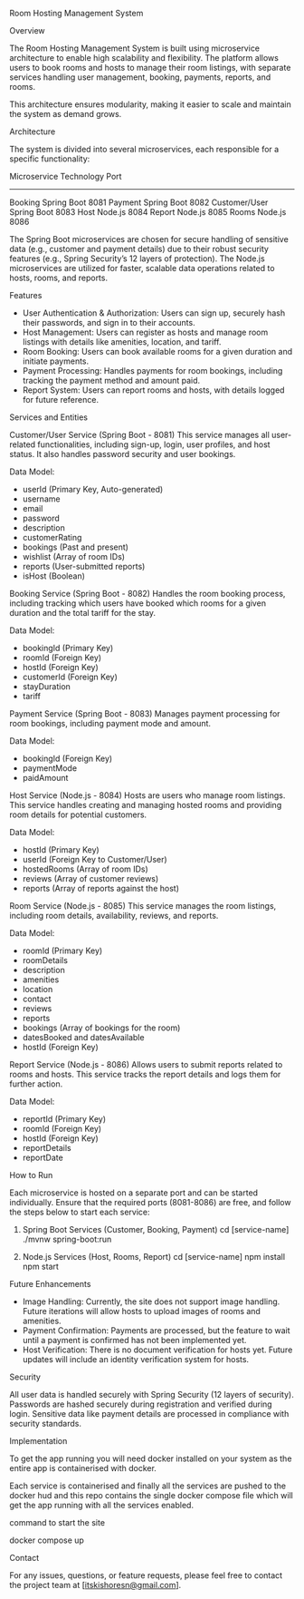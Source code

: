
Room Hosting Management System

Overview

The Room Hosting Management System is built using microservice architecture to enable high scalability and flexibility. The platform allows users to book rooms and hosts to manage their room listings, with separate services handling user management, booking, payments, reports, and rooms.

This architecture ensures modularity, making it easier to scale and maintain the system as demand grows.

Architecture

The system is divided into several microservices, each responsible for a specific functionality:

Microservice           Technology   Port
---------------------- ------------ -----
Booking                Spring Boot   8081
Payment                Spring Boot   8082
Customer/User          Spring Boot   8083
Host                   Node.js       8084
Report                 Node.js       8085
Rooms                  Node.js       8086

The Spring Boot microservices are chosen for secure handling of sensitive data (e.g., customer and payment details) due to their robust security features (e.g., Spring Security’s 12 layers of protection). The Node.js microservices are utilized for faster, scalable data operations related to hosts, rooms, and reports.

Features

- User Authentication & Authorization: Users can sign up, securely hash their passwords, and sign in to their accounts.
- Host Management: Users can register as hosts and manage room listings with details like amenities, location, and tariff.
- Room Booking: Users can book available rooms for a given duration and initiate payments.
- Payment Processing: Handles payments for room bookings, including tracking the payment method and amount paid.
- Report System: Users can report rooms and hosts, with details logged for future reference.

Services and Entities

Customer/User Service (Spring Boot - 8081)
This service manages all user-related functionalities, including sign-up, login, user profiles, and host status. It also handles password security and user bookings.

Data Model:
- userId (Primary Key, Auto-generated)
- username
- email
- password
- description
- customerRating
- bookings (Past and present)
- wishlist (Array of room IDs)
- reports (User-submitted reports)
- isHost (Boolean)

Booking Service (Spring Boot - 8082)
Handles the room booking process, including tracking which users have booked which rooms for a given duration and the total tariff for the stay.

Data Model:
- bookingId (Primary Key)
- roomId (Foreign Key)
- hostId (Foreign Key)
- customerId (Foreign Key)
- stayDuration
- tariff

Payment Service (Spring Boot - 8083)
Manages payment processing for room bookings, including payment mode and amount.

Data Model:
- bookingId (Foreign Key)
- paymentMode
- paidAmount

Host Service (Node.js - 8084)
Hosts are users who manage room listings. This service handles creating and managing hosted rooms and providing room details for potential customers.

Data Model:
- hostId (Primary Key)
- userId (Foreign Key to Customer/User)
- hostedRooms (Array of room IDs)
- reviews (Array of customer reviews)
- reports (Array of reports against the host)

Room Service (Node.js - 8085)
This service manages the room listings, including room details, availability, reviews, and reports.

Data Model:
- roomId (Primary Key)
- roomDetails
- description
- amenities
- location
- contact
- reviews
- reports
- bookings (Array of bookings for the room)
- datesBooked and datesAvailable
- hostId (Foreign Key)

Report Service (Node.js - 8086)
Allows users to submit reports related to rooms and hosts. This service tracks the report details and logs them for further action.

Data Model:
- reportId (Primary Key)
- roomId (Foreign Key)
- hostId (Foreign Key)
- reportDetails
- reportDate

How to Run

Each microservice is hosted on a separate port and can be started individually. Ensure that the required ports (8081-8086) are free, and follow the steps below to start each service:

1. Spring Boot Services (Customer, Booking, Payment)
   cd [service-name]
   ./mvnw spring-boot:run

2. Node.js Services (Host, Rooms, Report)
   cd [service-name]
   npm install
   npm start

Future Enhancements

- Image Handling: Currently, the site does not support image handling. Future iterations will allow hosts to upload images of rooms and amenities.
- Payment Confirmation: Payments are processed, but the feature to wait until a payment is confirmed has not been implemented yet.
- Host Verification: There is no document verification for hosts yet. Future updates will include an identity verification system for hosts.

Security

All user data is handled securely with Spring Security (12 layers of security). Passwords are hashed securely during registration and verified during login. Sensitive data like payment details are processed in compliance with security standards.

Implementation 

To get the app running you will need docker installed on your system as the entire app is containerised with docker.

Each service is containerised and finally all the services are pushed to the docker hud and this repo contains the single docker compose file which will get the app running with all the services enabled.

command to start the site

docker compose up

Contact

For any issues, questions, or feature requests, please feel free to contact the project team at [itskishoresn@gmail.com].
